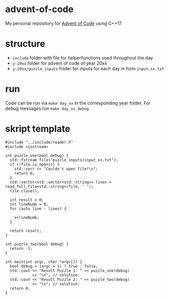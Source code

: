 # advent-of-code
My personal repository for [Advent of Code](https://adventofcode.com/) using C++17

# structure
- ```include``` folder with file for helperfunctions used throughout the day
- ```y-20xx``` folder for advent of code of year 20xx
- ```y-20xx/puzzle_inputs``` folder for inputs for each day in form ```input_xx.txt```

# run
Code can be run via ```make day_xx``` in the corresponding year folder. For debug messages run ```make day_xx_debug```

# skript template
```
#include "../include/reader.h"
#include <iostream>

int puzzle_one(bool debug) {
  std::fstream file("puzzle_inputs/input_xx.txt");
  if (!file.is_open()) {
    std::cerr << "Couldn't open file!\n";
    return 0;
  }
  std::vector<std::vector<std::string>> lines = read_full_file<std::string>(file, ' ');
  file.close();

  int result = 0;
  int lineNumb = 0;
  for (auto line : lines) {
    
    ++lineNumb;
  }

  return result;
}

int puzzle_two(bool debug) {
  return -1;
}

int main(int argc, char *argv[]) {
  bool debug = (argc > 1) ? true : false;
  std::cout << "Result Puzzle 1: " << puzzle_one(debug)
            << "\n"; // solution:
  std::cout << "Result Puzzle 2: " << puzzle_two(debug)
            << "\n"; // solution:
  return 0;
}
```
